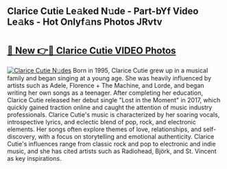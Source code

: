 ## Clarice Cutie Le𝚊ked N𝚞de - Part-bYf Video Le𝚊ks - Hot Onlyf𝚊ns Photos JRvtv

# <h2><a href="http://ab54032.deff.icu/?id=Clarice+Cutie">🔗 New 👉🔴 Clarice Cutie VIDEO Photos</a></h2>

[![Clarice Cutie N𝚞des](https://i.imgur.com/rIISA9y.gif)](http://ab54032.deff.icu/?id=Clarice+Cutie)
Born in 1995, Clarice Cutie grew up in a musical family and began singing at a young age. She was heavily influenced by artists such as Adele, Florence + The Machine, and Lorde, and began writing her own songs as a teenager. After completing her education, Clarice Cutie released her debut single "Lost in the Moment" in 2017, which quickly gained traction online and caught the attention of music industry professionals. Clarice Cutie's music is characterized by her soaring vocals, introspective lyrics, and eclectic blend of pop, rock, and electronic elements. Her songs often explore themes of love, relationships, and self-discovery, with a focus on storytelling and emotional authenticity. Clarice Cutie's influences range from classic rock and pop to electronic and indie music, and she has cited artists such as Radiohead, Björk, and St. Vincent as key inspirations.
